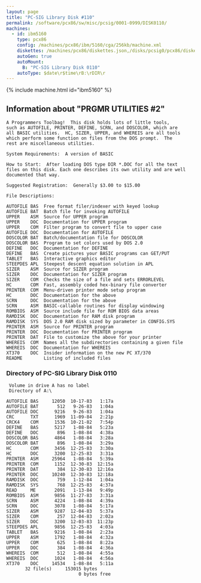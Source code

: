 ```yaml
---
layout: page
title: "PC-SIG Library Disk #110"
permalink: /software/pcx86/sw/misc/pcsig/0001-0999/DISK0110/
machines:
  - id: ibm5160
    type: pcx86
    config: /machines/pcx86/ibm/5160/cga/256kb/machine.xml
    diskettes: /machines/pcx86/diskettes.json,/disks/pcsig0/pcx86/diskettes.json
    autoGen: true
    autoMount:
      B: "PC-SIG Library Disk 0110"
    autoType: $date\r$time\rB:\rDIR\r
---
```


{% include machine.html id="ibm5160" %}

## Information about "PRGMR UTILITIES #2"

    A Programmers Toolbag!  This disk holds lots of little tools,
    such as AUTOFILE, PRINTER, DEFINE, SCRN, and DOSCOLOR, which are
    all BASIC utilities.  HC, SIZER, UPPER, and WHEREIS are all tools
    which perform some function on files from the DOS prompt.  The
    rest are miscellaneous utilities.
    
    System Requirements:  A version of BASIC
    
    How to Start:  After loading DOS type DIR *.DOC for all the text
    files on this disk. Each one describes its own utility and are well
    documented that way.
    
    Suggested Registration:  Generally $3.00 to $15.00
    
    File Descriptions:
    
    AUTOFILE BAS  Free format filer/indexer with keyed lookup
    AUTOFILE BAT  Batch file for invoking AUTOFILE
    UPPER    ASM  Source for UPPER program
    UPPER    DOC  Documentation for UPPER program
    UPPER    COM  Filter program to convert file to upper case
    AUTOFILE DOC  Documentation for AUTOFILE
    DOSCOLOR BAT  Batch/documentation file for DOSCOLOR
    DOSCOLOR BAS  Program to set colors used by DOS 2.0
    DEFINE   DOC  Documentation for DEFINE
    DEFINE   BAS  Create pictures your BASIC programs can GET/PUT
    TABLET   BAS  Interactive graphics editor
    STEEPDES APL  Steepest descent equation solution in APL
    SIZER    ASM  Source for SIZER program
    SIZER    DOC  Documentation for SIZER program
    SIZER    COM  Checks the size of a file and sets ERRORLEVEL
    HC       COM  Fast, assembly coded hex-binary file converter
    PRINTER  COM  Menu-driven printer mode setup program
    HC       DOC  Documentation for the above
    SCRN     DOC  Documentation for the above
    SCRN     ASM  BASIC-callable routines for display windowing
    ROMBIOS  ASM  Source include file for ROM BIOS data areas
    RAMDISK  DOC  Documentation for RAM disk program
    RAMDISK  SYS  DOS 2.0 RAM disk sized by parameter in CONFIG.SYS
    PRINTER  ASM  Source for PRINTER program
    PRINTER  DOC  Documentation for PRINTER program
    PRINTER  DAT  File to customize the above for your printer
    WHEREIS  COM  Names all the subdirectories containing a given file
    WHEREIS  DOC  Documentation for WHEREIS
    XT370    DOC  Insider information on the new PC XT/370
    README        Listing of included files

### Directory of PC-SIG Library Disk 0110

     Volume in drive A has no label
     Directory of A:\

    AUTOFILE BAS     12050  10-17-83   1:17a
    AUTOFILE BAT       512   9-26-83   1:04a
    AUTOFILE DOC      9216   9-26-83   1:04a
    CRC      TXT      1969  11-09-84   2:21p
    CRCK4    COM      1536  10-21-82   7:54p
    DEFINE   BAS      5217   1-08-84   5:23a
    DEFINE   DOC       896   1-08-84   4:38a
    DOSCOLOR BAS      4864   1-08-84   3:28a
    DOSCOLOR BAT       896   1-08-84   3:29a
    HC       COM      3456  12-25-83   3:30a
    HC       DOC      3200  12-25-83   3:31a
    PRINTER  ASM     25964   1-08-84   5:39a
    PRINTER  COM      1152  12-30-83  12:15a
    PRINTER  DAT       384  12-30-83  12:16a
    PRINTER  DOC     10240  12-30-83  12:18a
    RAMDISK  DOC       759   1-12-84   1:04a
    RAMDISK  SYS       768  12-25-83   4:37a
    READ     ME       2091   1-13-84   9:49p
    ROMBIOS  ASM      9856  11-27-83   3:31a
    SCRN     ASM      4224   1-08-84   4:39a
    SCRN     DOC      3078   1-08-84   5:17a
    SIZER    ASM      9287  12-04-83   5:37a
    SIZER    COM       257  12-04-83   2:02a
    SIZER    DOC      3200  12-03-83  11:23p
    STEEPDES APL      9856  12-25-83   4:03a
    TABLET   BAS      9216   1-08-84   2:23a
    UPPER    ASM      1792   1-08-84   4:32a
    UPPER    COM       625   1-08-84   8:22a
    UPPER    DOC       384   1-08-84   4:36a
    WHEREIS  COM       512   1-08-84   4:55a
    WHEREIS  DOC      1024   1-08-84   4:56a
    XT370    DOC     14534   1-08-84   5:11a
           32 file(s)     153015 bytes
                               0 bytes free
